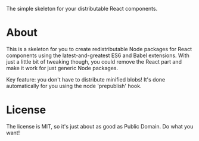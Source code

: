 The simple skeleton for your distributable React components.

About
=====

This is a skeleton for you to create redistributable Node packages for React components using the latest-and-greatest ES6 and Babel extensions. With just a little bit of tweaking though, you could remove the React part and make it work for just generic Node packages.

Key feature: you don't have to distribute minified blobs! It's done automatically for you using the node 'prepublish' hook.

License
=======

The license is MIT, so it's just about as good as Public Domain. Do what you want!

